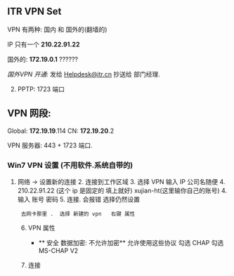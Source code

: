 ## ITR VPN Set

VPN 有两种:  国内 和 国外的(翻墙的)

IP 只有一个  **210.22.91.22**


国外的: **172.19.0.1** ?????? 


*国外VPN 开通:* 发给 Helpdesk@itr.cn  抄送给 部门经理.

2. PPTP:   1723 端口





## VPN 网段:

Global:  **172.19.19**.114
CN:      **172.19.20**.2

VPN 服务器: 443 + 1723 端口.



### Win7 VPN 设置 (不用软件.系统自带的)
1. 网络 → 设置新的连接
	2. 连接到工作区域
	3. 选择 VPN  输入 IP 公司名随便
	4. 210.22.91.22 (这个 ip 是固定的  填上就好)  xujian-ht(这里输你自己的账号)
	4. 输入 账号 密码
	5. 连接.  会报错 选择仍然设置 

		去网卡那里 .  选择 新建的 vpn   右键 属性
	6. VPN 属性 
		- ** 安全  数据加密: 不允许加密**
		 允许使用这些协议 
		勾选 CHAP
		勾选 MS-CHAP V2

	7. 连接









